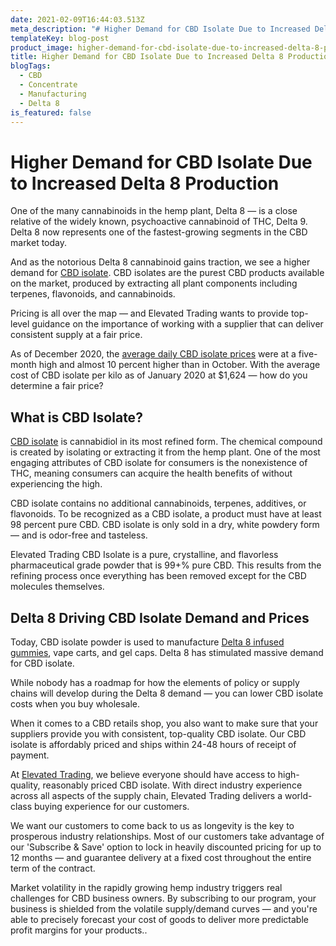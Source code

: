 ```yaml
---
date: 2021-02-09T16:44:03.513Z
meta_description: "# Higher Demand for CBD Isolate Due to Increased Delta 8 Production"
templateKey: blog-post
product_image: higher-demand-for-cbd-isolate-due-to-increased-delta-8-production.jpg
title: Higher Demand for CBD Isolate Due to Increased Delta 8 Production
blogTags:
  - CBD
  - Concentrate
  - Manufacturing
  - Delta 8
is_featured: false
---
```

# Higher Demand for CBD Isolate Due to Increased Delta 8 Production

One of the many cannabinoids in the hemp plant, Delta 8 — is a close relative of the widely known, psychoactive cannabinoid of THC, Delta 9. Delta 8 now represents one of the fastest-growing segments in the CBD market today.

And as the notorious Delta 8 cannabinoid gains traction, we see a higher demand for [CBD isolate](https://www.elevatedtrading.com/products/isolate/). CBD isolates are the purest CBD products available on the market, produced by extracting all plant components including terpenes, flavonoids, and cannabinoids. 

Pricing is all over the map — and Elevated Trading wants to provide top-level guidance on the importance of working with a supplier that can deliver consistent supply at a fair price. 

As of December 2020, the [average daily CBD isolate prices](http://www.mckeany-flavell.com/cbd-isolate-pricing-rises-despite-drop-in-sales-12-23-20/) were at a five-month high and almost 10 percent higher than in October. With the average cost of CBD isolate per kilo as of January 2020 at $1,624 — how do you determine a fair price?

## What is CBD Isolate?

[CBD isolate](https://www.elevatedtrading.com/products/cbd-isolate/) is cannabidiol in its most refined form. The chemical compound is created by isolating or extracting it from the hemp plant. One of the most engaging attributes of CBD isolate for consumers is the nonexistence of THC, meaning consumers can acquire the health benefits of without experiencing the high.

CBD isolate contains no additional cannabinoids, terpenes, additives, or flavonoids. To be recognized as a CBD isolate, a product must have at least 98 percent pure CBD. CBD isolate is only sold in a dry, white powdery form — and is odor-free and tasteless. 

Elevated Trading CBD Isolate is a pure, crystalline, and flavorless pharmaceutical grade powder that is 99+% pure CBD. This results from the refining process once everything has been removed except for the CBD molecules themselves.

## Delta 8 Driving CBD Isolate Demand and Prices

Today, CBD isolate powder is used to manufacture [Delta 8 infused gummies](https://www.elevatedtrading.com/products/delta-8-gummies/), vape carts, and gel caps. Delta 8 has stimulated massive demand for CBD isolate. 

While nobody has a roadmap for how the elements of policy or supply chains will develop during the Delta 8 demand — you can lower CBD isolate costs when you buy wholesale.

When it comes to a CBD retails shop, you also want to make sure that your suppliers provide you with consistent, top-quality CBD isolate. Our CBD isolate is affordably priced and ships within 24-48 hours of receipt of payment.

At [Elevated Trading](https://www.elevatedtrading.com/), we believe everyone should have access to high-quality, reasonably priced CBD isolate. With direct industry experience across all aspects of the supply chain, Elevated Trading delivers a world-class buying experience for our customers.

We want our customers to come back to us as longevity is the key to prosperous industry relationships. Most of our customers take advantage of our 'Subscribe & Save' option to lock in heavily discounted pricing for up to 12 months — and guarantee delivery at a fixed cost throughout the entire term of the contract.

Market volatility in the rapidly growing hemp industry triggers real challenges for CBD business owners. By subscribing to our program, your business is shielded from the volatile supply/demand curves — and you're able to precisely forecast your cost of goods to deliver more predictable profit margins for your products..